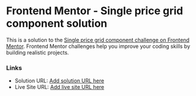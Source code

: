 # Frontend Mentor - Single price grid component solution

This is a solution to the [Single price grid component challenge on Frontend Mentor](https://www.frontendmentor.io/solutions/html-css3-grid-and-flexbox-8KhBzP2x1). Frontend Mentor challenges help you improve your coding skills by building realistic projects. 

### Links

- Solution URL: [Add solution URL here](https://www.frontendmentor.io/solutions/html-css3-grid-and-flexbox-8KhBzP2x1)
- Live Site URL: [Add live site URL here](https://card-smoky.vercel.app/)
